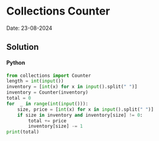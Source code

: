 
# Collections Counter

Date: 23-08-2024

## Solution
#### Python
```python
from collections import Counter
length = int(input())
inventory = [int(x) for x in input().split(" ")]
inventory = Counter(inventory)
total = 0
for  _ in range(int(input())):
    size, price = [int(x) for x in input().split(" ")]
    if size in inventory and inventory[size] != 0:
        total += price
        inventory[size] -= 1
print(total)
```
        